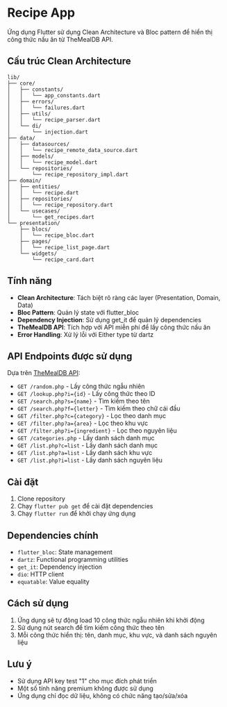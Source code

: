# Recipe App

Ứng dụng Flutter sử dụng Clean Architecture và Bloc pattern để hiển thị công thức nấu ăn từ TheMealDB API.

## Cấu trúc Clean Architecture

```
lib/
├── core/
│   ├── constants/
│   │   └── app_constants.dart
│   ├── errors/
│   │   └── failures.dart
│   ├── utils/
│   │   └── recipe_parser.dart
│   └── di/
│       └── injection.dart
├── data/
│   ├── datasources/
│   │   └── recipe_remote_data_source.dart
│   ├── models/
│   │   └── recipe_model.dart
│   └── repositories/
│       └── recipe_repository_impl.dart
├── domain/
│   ├── entities/
│   │   └── recipe.dart
│   ├── repositories/
│   │   └── recipe_repository.dart
│   └── usecases/
│       └── get_recipes.dart
└── presentation/
    ├── blocs/
    │   └── recipe_bloc.dart
    ├── pages/
    │   └── recipe_list_page.dart
    └── widgets/
        └── recipe_card.dart
```

## Tính năng

- **Clean Architecture**: Tách biệt rõ ràng các layer (Presentation, Domain, Data)
- **Bloc Pattern**: Quản lý state với flutter_bloc
- **Dependency Injection**: Sử dụng get_it để quản lý dependencies
- **TheMealDB API**: Tích hợp với API miễn phí để lấy công thức nấu ăn
- **Error Handling**: Xử lý lỗi với Either type từ dartz

## API Endpoints được sử dụng

Dựa trên [TheMealDB API](https://www.themealdb.com/api.php):

- `GET /random.php` - Lấy công thức ngẫu nhiên
- `GET /lookup.php?i={id}` - Lấy công thức theo ID
- `GET /search.php?s={name}` - Tìm kiếm theo tên
- `GET /search.php?f={letter}` - Tìm kiếm theo chữ cái đầu
- `GET /filter.php?c={category}` - Lọc theo danh mục
- `GET /filter.php?a={area}` - Lọc theo khu vực
- `GET /filter.php?i={ingredient}` - Lọc theo nguyên liệu
- `GET /categories.php` - Lấy danh sách danh mục
- `GET /list.php?c=list` - Lấy danh sách danh mục
- `GET /list.php?a=list` - Lấy danh sách khu vực
- `GET /list.php?i=list` - Lấy danh sách nguyên liệu

## Cài đặt

1. Clone repository
2. Chạy `flutter pub get` để cài đặt dependencies
3. Chạy `flutter run` để khởi chạy ứng dụng

## Dependencies chính

- `flutter_bloc`: State management
- `dartz`: Functional programming utilities
- `get_it`: Dependency injection
- `dio`: HTTP client
- `equatable`: Value equality

## Cách sử dụng

1. Ứng dụng sẽ tự động load 10 công thức ngẫu nhiên khi khởi động
2. Sử dụng nút search để tìm kiếm công thức theo tên
3. Mỗi công thức hiển thị: tên, danh mục, khu vực, và danh sách nguyên liệu

## Lưu ý

- Sử dụng API key test "1" cho mục đích phát triển
- Một số tính năng premium không được sử dụng
- Ứng dụng chỉ đọc dữ liệu, không có chức năng tạo/sửa/xóa
